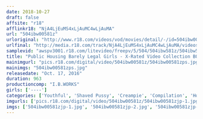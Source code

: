 ```yaml
---
date: 2018-10-27
draft: false
affsite: "r18"
afflinkr18: "NjA4LjEuMS4xLjAuMC4wLjAuMA"
url: "504ibw00581z"
urloriginal: "http://www.r18.com/videos/vod/movies/detail/-/id=504ibw00581z"
urlfinal: "http://media.r18.com/track/NjA4LjEuMS4xLjAuMC4wLjAuMA/videos/vod/movies/detail/-/id=504ibw00581z"
samplevid: "awspv3001.r18.com/litevideo/freepv/5/504/504ibw581z/504ibw581z_dmb_w.mp4"
title: "Public Housing Barely Legal Girls - X-Rated Video Collection BOX 16 Hours"
mainimgurl: "pics.r18.com/digital/video/504ibw00581z/504ibw00581zps.jpg"
mainimgs: "504ibw00581zps.jpg"
releasedate: "Oct. 17, 2016"
duration: 963
productioncomp: "I.B.WORKS"
girls: ['----']
categories: ['Youthful', 'Shaved Pussy', 'Creampie', 'Compilation', 'Homemade', 'Hi-Def', 'More Than 16 Hours Of Footage']
imgurls: ['pics.r18.com/digital/video/504ibw00581z/504ibw00581zjp-1.jpg', 'pics.r18.com/digital/video/504ibw00581z/504ibw00581zjp-2.jpg', 'pics.r18.com/digital/video/504ibw00581z/504ibw00581zjp-3.jpg', 'pics.r18.com/digital/video/504ibw00581z/504ibw00581zjp-4.jpg', 'pics.r18.com/digital/video/504ibw00581z/504ibw00581zjp-5.jpg', 'pics.r18.com/digital/video/504ibw00581z/504ibw00581zjp-6.jpg', 'pics.r18.com/digital/video/504ibw00581z/504ibw00581zjp-7.jpg', 'pics.r18.com/digital/video/504ibw00581z/504ibw00581zjp-8.jpg', 'pics.r18.com/digital/video/504ibw00581z/504ibw00581zjp-9.jpg', 'pics.r18.com/digital/video/504ibw00581z/504ibw00581zjp-10.jpg', 'pics.r18.com/digital/video/504ibw00581z/504ibw00581zjp-11.jpg', 'pics.r18.com/digital/video/504ibw00581z/504ibw00581zjp-12.jpg', 'pics.r18.com/digital/video/504ibw00581z/504ibw00581zjp-13.jpg', 'pics.r18.com/digital/video/504ibw00581z/504ibw00581zjp-14.jpg', 'pics.r18.com/digital/video/504ibw00581z/504ibw00581zjp-15.jpg', 'pics.r18.com/digital/video/504ibw00581z/504ibw00581zjp-16.jpg', 'pics.r18.com/digital/video/504ibw00581z/504ibw00581zjp-17.jpg', 'pics.r18.com/digital/video/504ibw00581z/504ibw00581zjp-18.jpg', 'pics.r18.com/digital/video/504ibw00581z/504ibw00581zjp-19.jpg', 'pics.r18.com/digital/video/504ibw00581z/504ibw00581zjp-20.jpg']
imgs: ['504ibw00581zjp-1.jpg', '504ibw00581zjp-2.jpg', '504ibw00581zjp-3.jpg', '504ibw00581zjp-4.jpg', '504ibw00581zjp-5.jpg', '504ibw00581zjp-6.jpg', '504ibw00581zjp-7.jpg', '504ibw00581zjp-8.jpg', '504ibw00581zjp-9.jpg', '504ibw00581zjp-10.jpg', '504ibw00581zjp-11.jpg', '504ibw00581zjp-12.jpg', '504ibw00581zjp-13.jpg', '504ibw00581zjp-14.jpg', '504ibw00581zjp-15.jpg', '504ibw00581zjp-16.jpg', '504ibw00581zjp-17.jpg', '504ibw00581zjp-18.jpg', '504ibw00581zjp-19.jpg', '504ibw00581zjp-20.jpg']
---
```

